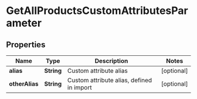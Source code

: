 

# GetAllProductsCustomAttributesParameter


## Properties

| Name | Type | Description | Notes |
|------------ | ------------- | ------------- | -------------|
|**alias** | **String** | Custom attribute alias |  [optional] |
|**otherAlias** | **String** | Custom attribute alias, defined in import |  [optional] |



